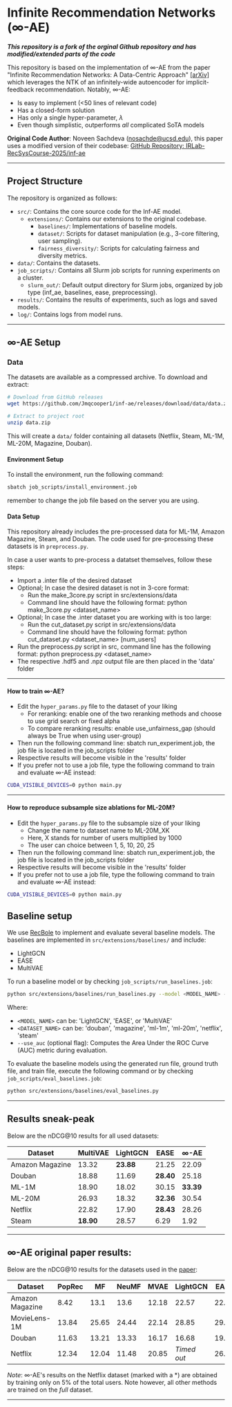 # Infinite Recommendation Networks (∞-AE)

***This repository is a fork of the orginal Github repository and has modified/extended parts of the code***

This repository is based on the implementation of ∞-AE from the paper "Infinite Recommendation Networks: A Data-Centric Approach" [[arXiv]](https://arxiv.org/abs/2206.02626) which leverages the NTK of an infinitely-wide autoencoder for implicit-feedback recommendation. Notably, ∞-AE:

- Is easy to implement (<50 lines of relevant code)
- Has a closed-form solution
- Has only a single hyper-parameter, $\lambda$
- Even though simplistic, outperforms *all* complicated SoTA models


**Original Code Author**: Noveen Sachdeva (nosachde@ucsd.edu), this paper uses a modified version of their codebase: [GitHub Repository: IRLab-RecSysCourse-2025/inf-ae](https://github.com/IRLab-RecSysCourse-2025/inf-ae)


---

## Project Structure

The repository is organized as follows:

- `src/`: Contains the core source code for the Inf-AE model.
  - `extensions/`: Contains our extensions to the original codebase.
    - `baselines/`: Implementations of baseline models.
    - `dataset/`: Scripts for dataset manipulation (e.g., 3-core filtering, user sampling).
    - `fairness_diversity/`: Scripts for calculating fairness and diversity metrics.
- `data/`: Contains the datasets.
- `job_scripts/`: Contains all Slurm job scripts for running experiments on a cluster.
  -   `slurm_out/`: Default output directory for Slurm jobs, organized by job type (inf_ae, baselines, ease, preprocessing).
- `results/`: Contains the results of experiments, such as logs and saved models.
- `log/`: Contains logs from model runs.

---

## ∞-AE Setup

### Data

The datasets are available as a compressed archive. To download and extract:

```bash
# Download from GitHub releases
wget https://github.com/Jmqcooper1/inf-ae/releases/download/data/data.zip

# Extract to project root
unzip data.zip
```

This will create a `data/` folder containing all datasets (Netflix, Steam, ML-1M, ML-20M, Magazine, Douban).

#### Environment Setup

To install the environment, run the following command:
```bash
sbatch job_scripts/install_environment.job
```
remember to change the job file based on the server you are using.

#### Data Setup

This repository already includes the pre-processed data for ML-1M, Amazon Magazine, Steam, and Douban. The code used for pre-processing these datasets is in `preprocess.py`.

In case a user wants to pre-process a datatset themselves, follow these steps:
- Import a .inter file of the desired dataset
- Optional; In case the desired dataset is not in 3-core format:
    - Run the make_3core.py script in src/extensions/data
    - Command line should have the following format: python make_3core.py <dataset_name>
- Optional; In case the .inter dataset you are working with is too large:
    - Run the cut_dataset.py script in src/extensions/data
    - Command line should have the following format: python cut_dataset.py <dataset_name> [num_users]
- Run the preprocess.py script in src, command line has the following format: python preprocess.py <dataset_name>
- The respective .hdf5 and .npz output file are then placed in the 'data' folder

---

#### How to train ∞-AE?

- Edit the `hyper_params.py` file to the dataset of your liking
    - For reranking: enable one of the two reranking methods and choose to use grid search or fixed alpha
    - To compare reranking results: enable use_unfairness_gap (should always be True when using user-group)
- Then run the following command line: sbatch run_experiment.job, the job file is located in the job_scripts folder
- Respective results will become visible in the 'results' folder
- If you prefer not to use a job file, type the following command to train and evaluate ∞-AE instead:

```bash
CUDA_VISIBLE_DEVICES=0 python main.py
```

---

#### How to reproduce subsample size ablations for ML-20M?
- Edit the `hyper_params.py` file to the subsample size of your liking
    - Change the name to dataset name to ML-20M_XK
    - Here, X stands for number of users multiplied by 1000
    - The user can choice between 1, 5, 10, 20, 25
- Then run the following command line: sbatch run_experiment.job, the job file is located in the job_scripts folder
- Respective results will become visible in the 'results' folder
- If you prefer not to use a job file, type the following command to train and evaluate ∞-AE instead:

```bash
CUDA_VISIBLE_DEVICES=0 python main.py
```


## Baseline setup

We use [RecBole](https://recbole.io/) to implement and evaluate several baseline models. The baselines are implemented in `src/extensions/baselines/` and include:

- LightGCN
- EASE
- MultiVAE

To run a baseline model or by checking `job_scripts/run_baselines.job`:

```bash
python src/extensions/baselines/run_baselines.py --model <MODEL_NAME> --dataset <DATASET_NAME> --use_auc
```

Where:
- `<MODEL_NAME>` can be: 'LightGCN', 'EASE', or 'MultiVAE'
- `<DATASET_NAME>` can be: 'douban', 'magazine', 'ml-1m', 'ml-20m', 'netflix', 'steam'
- `--use_auc` (optional flag): Computes the Area Under the ROC Curve (AUC) metric during evaluation.

To evaluate the baseline models using the generated run file, ground truth file, and train file, execute the following command or by checking `job_scripts/eval_baselines.job`:

```bash
python src/extensions/baselines/eval_baselines.py
```

---

## Results sneak-peak

Below are the nDCG@10 results for all used datasets:

| Dataset         | MultiVAE | LightGCN | EASE   | ∞-AE        |
|-----------------|----------|----------|--------|-------------|
| Amazon Magazine | 13.32    | **23.88** | 21.25  | 22.09       |
| Douban          | 18.88    | 11.69    | **28.40** | 25.18     |
| ML-1M           | 18.90    | 18.02    | 30.15  | **33.39**   |
| ML-20M          | 26.93    | 18.32    | **32.36** | 30.54     |
| Netflix         | 22.82    | 17.90    | **28.43** | 28.26     |
| Steam           | **18.90** | 28.57    | 6.29   | 1.92        |

---
## ∞-AE original paper results:
Below are the nDCG@10 results for the datasets used in the [paper](https://arxiv.org/abs/2206.02626):

| Dataset         | PopRec | MF    | NeuMF | MVAE  | LightGCN    | EASE  | ∞-AE      |
| ----------------- | -------- | ------- | ------- | ------- | ------------- | ------- | ------------ |
| Amazon Magazine | 8.42   | 13.1  | 13.6  | 12.18 | 22.57       | 22.84 | **23.06**  |
| MovieLens-1M    | 13.84  | 25.65 | 24.44 | 22.14 | 28.85       | 29.88 | **32.82**  |
| Douban          | 11.63  | 13.21 | 13.33 | 16.17 | 16.68       | 19.48 | **24.94**  |
| Netflix         | 12.34  | 12.04 | 11.48 | 20.85 | *Timed out* | 26.83 | **30.59*** |

*Note*: ∞-AE's results on the Netflix dataset (marked with a *) are obtained by training only on 5% of the total users. Note however, all other methods are trained on the *full* dataset.

---


